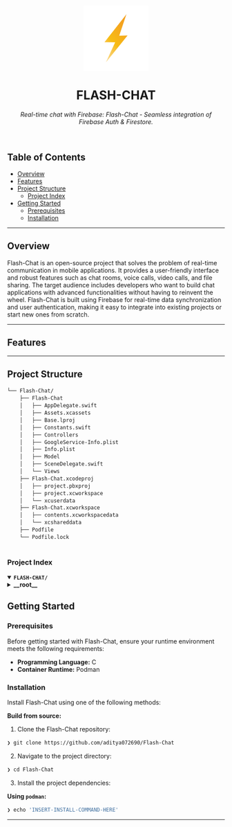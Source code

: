 <p align="center">
    <img src="1024.png" align="center" width="30%">
</p>
<p align="center"><h1 align="center">FLASH-CHAT</h1></p>
<p align="center">
    <em>Real-time chat with Firebase: Flash-Chat - Seamless integration of Firebase Auth & Firestore.</em>
</p>
<br>

##  Table of Contents

- [ Overview](##-overview)
- [ Features](##-features)
- [ Project Structure](##-project-structure)
  - [ Project Index](##-project-index)
- [ Getting Started](##-getting-started)
  - [ Prerequisites](##-prerequisites)
  - [ Installation](##-installation)


---

##  Overview

Flash-Chat is an open-source project that solves the problem of real-time communication in mobile applications. It provides a user-friendly interface and robust features such as chat rooms, voice calls, video calls, and file sharing. The target audience includes developers who want to build chat applications with advanced functionalities without having to reinvent the wheel. Flash-Chat is built using Firebase for real-time data synchronization and user authentication, making it easy to integrate into existing projects or start new ones from scratch.

---

##  Features



---

##  Project Structure

```sh
└── Flash-Chat/
    ├── Flash-Chat
    │   ├── AppDelegate.swift
    │   ├── Assets.xcassets
    │   ├── Base.lproj
    │   ├── Constants.swift
    │   ├── Controllers
    │   ├── GoogleService-Info.plist
    │   ├── Info.plist
    │   ├── Model
    │   ├── SceneDelegate.swift
    │   └── Views
    ├── Flash-Chat.xcodeproj
    │   ├── project.pbxproj
    │   ├── project.xcworkspace
    │   └── xcuserdata
    ├── Flash-Chat.xcworkspace
    │   ├── contents.xcworkspacedata
    │   └── xcshareddata
    ├── Podfile
    └── Podfile.lock
 
```


###  Project Index
<details open>
    <summary><b><code>FLASH-CHAT/</code></b></summary>
    <details> <!-- __root__ Submodule -->
        <summary><b>__root__</b></summary>
        <blockquote>
            <table>
            <tr>
                <td><b><a href='https://github.com/aditya072690/Flash-Chat/blob/master/Podfile'>Podfile</a></b></td>
                <td>The Podfile configures the iOS project with Firebase Auth and Firestore dependencies, enabling real-time data synchronization and user authentication functionalities.</td>
            </tr>
            </table>
        </blockquote>
 </details>
</details>

## 

##  Getting Started

###  Prerequisites

Before getting started with Flash-Chat, ensure your runtime environment meets the following requirements:

- **Programming Language:** C
- **Container Runtime:** Podman


###  Installation

Install Flash-Chat using one of the following methods:

**Build from source:**

1. Clone the Flash-Chat repository:
```sh
❯ git clone https://github.com/aditya072690/Flash-Chat
```

2. Navigate to the project directory:
```sh
❯ cd Flash-Chat
```

3. Install the project dependencies:


**Using `podman`:** &nbsp;

```sh
❯ echo 'INSERT-INSTALL-COMMAND-HERE'
```
---

